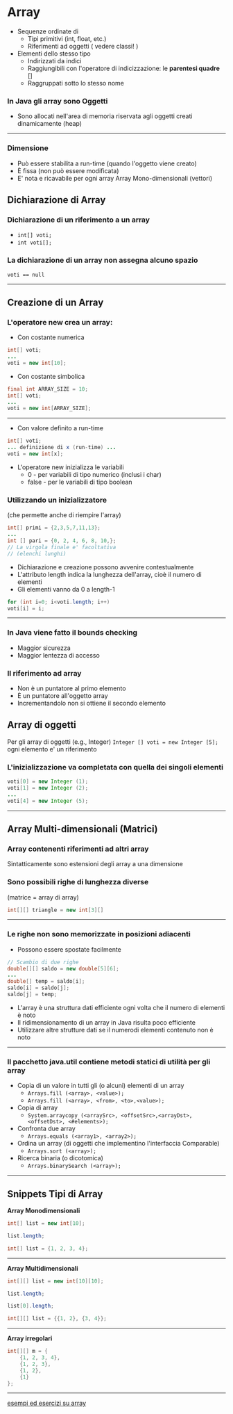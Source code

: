 # Array



* Sequenze ordinate di
  * Tipi primitivi (int, float, etc.)
  * Riferimenti ad oggetti ( vedere classi! )
* Elementi dello stesso tipo
    * Indirizzati da indici
    * Raggiungibili con l'operatore di indicizzazione: le **parentesi quadre** []
    * Raggruppati sotto lo stesso nome


### In Java gli array sono Oggetti
* Sono allocati nell'area di memoria riservata agli oggetti creati dinamicamente (heap)

---


### Dimensione
* Può essere stabilita a run-time (quando l'oggetto viene creato)
* È fissa (non può essere modificata)
* E' nota e ricavabile per ogni array Array Mono-dimensionali (vettori)

## Dichiarazione di Array

### Dichiarazione di un riferimento a un array

* `int[] voti;`
* `int voti[];`

### La dichiarazione di un array non assegna alcuno spazio

`voti == null`

---

## Creazione di un Array

### L'operatore new crea un array:
* Con costante numerica

```java
int[] voti;
...
voti = new int[10];
```

*  Con costante simbolica
```java
final int ARRAY_SIZE = 10;
int[] voti;
...
voti = new int[ARRAY_SIZE];
```

---


*  Con valore definito a run-time
```java
int[] voti;
... definizione di x (run-time) ...
voti = new int[x];
```

* L'operatore new inizializza le variabili
  * 0 - per variabili di tipo numerico (inclusi i char)
  * false - per le variabili di tipo boolean

### Utilizzando un inizializzatore 
(che permette anche di riempire l'array)

```java
int[] primi = {2,3,5,7,11,13};
...
int [] pari = {0, 2, 4, 6, 8, 10,};
// La virgola finale e' facoltativa
// (elenchi lunghi)
```



* Dichiarazione e creazione possono avvenire contestualmente
* L'attributo length indica la lunghezza dell'array, cioè il numero di elementi
* Gli elementi vanno da 0 a length-1

```java
for (int i=0; i<voti.length; i++)
voti[i] = i;
```

---


### In Java viene fatto il bounds checking

* Maggior sicurezza
* Maggior lentezza di accesso

### Il riferimento ad array

* Non è un puntatore al primo elemento
* È un puntatore all'oggetto array
* Incrementandolo non si ottiene il secondo elemento

## Array di oggetti

Per gli array di oggetti (e.g., Integer) `Integer [] voti = new Integer [5];` ogni elemento e' un riferimento




### L'inizializzazione va completata con quella dei singoli elementi

```java
voti[0] = new Integer (1);
voti[1] = new Integer (2);
...
voti[4] = new Integer (5);
```

---


## Array Multi-dimensionali (Matrici)

### Array contenenti riferimenti ad altri array

Sintatticamente sono estensioni degli array a una dimensione

### Sono possibili righe di lunghezza diverse 
(matrice = array di array)


```java
int[][] triangle = new int[3][]
```
---


### Le righe non sono memorizzate in posizioni adiacenti
* Possono essere spostate facilmente

```java
// Scambio di due righe
double[][] saldo = new double[5][6];
...
double[] temp = saldo[i];
saldo[i] = saldo[j];
saldo[j] = temp;
```


* L'array è una struttura dati efficiente ogni volta che il numero di elementi è noto
* Il ridimensionamento di un array in Java risulta poco efficiente
* Utilizzare altre strutture dati se il numerodi elementi contenuto non è noto

---

### Il pacchetto java.util contiene metodi statici di utilità per gli array

* Copia di un valore in tutti gli (o alcuni) elementi di un array
    * `Arrays.fill (<array>, <value>);`
    * `Arrays.fill (<array>, <from>, <to>,<value>);`
* Copia di array
    * `System.arraycopy (<arraySrc>, <offsetSrc>,<arrayDst>, <offsetDst>, <#elements>);`
* Confronta due array
    * `Arrays.equals (<array1>, <array2>);`
* Ordina un array (di oggetti che implementino l'interfaccia Comparable)
    * `Arrays.sort (<array>);`
* Ricerca binaria (o dicotomica)
    * `Arrays.binarySearch (<array>);`

---


## Snippets Tipi di Array

**Array Monodimensionali**

```java
int[] list = new int[10];

list.length;

int[] list = {1, 2, 3, 4};

```

---




**Array Multidimensionali**

```java
int[][] list = new int[10][10];

list.length;

list[0].length;

int[][] list = {{1, 2}, {3, 4}};

```

---


**Array irregolari**

```java
int[][] m = {
    {1, 2, 3, 4},
    {1, 2, 3},
    {1, 2},
    {1}
};

```

---

[esempi ed esercizi su array](https://gist.github.com/maboglia/112d52611f8fa02c1772e0b48405fc72)
